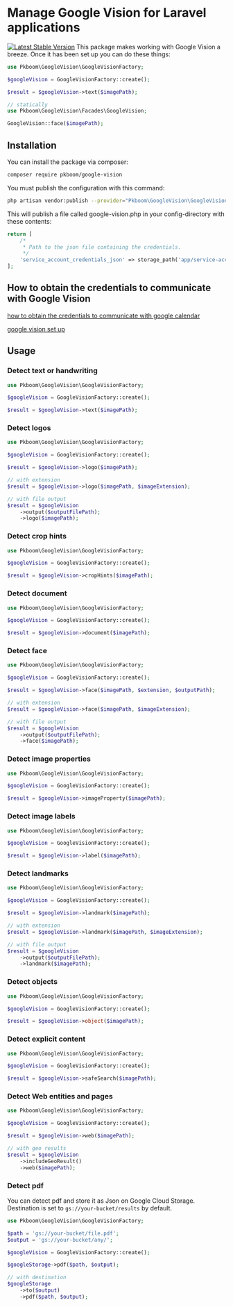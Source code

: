 # Manage Google Vision for Laravel applications

[![Latest Stable Version](https://poser.pugx.org/pkboom/google-vision/v)](//packagist.org/packages/pkboom/google-vision)
This package makes working with Google Vision a breeze. Once it has been set up you can do these things:

```php
use Pkboom\GoogleVision\GoogleVisionFactory;

$googleVision = GoogleVisionFactory::create();

$result = $googleVision->text($imagePath);

// statically
use Pkboom\GoogleVision\Facades\GoogleVision;

GoogleVision::face($imagePath);
```

## Installation

You can install the package via composer:

```bash
composer require pkboom/google-vision
```

You must publish the configuration with this command:

```bash
php artisan vendor:publish --provider="Pkboom\GoogleVision\GoogleVisionServiceProvider"
```

This will publish a file called google-vision.php in your config-directory with these contents:

```php
return [
    /*
     * Path to the json file containing the credentials.
     */
    'service_account_credentials_json' => storage_path('app/service-account/credentials.json'),
];
```

## How to obtain the credentials to communicate with Google Vision

[how to obtain the credentials to communicate with google calendar](https://github.com/spatie/laravel-google-calendar#how-to-obtain-the-credentials-to-communicate-with-google-calendar)

[google vision set up](https://cloud.google.com/vision/docs/setup)

## Usage

### Detect text or handwriting

```php
use Pkboom\GoogleVision\GoogleVisionFactory;

$googleVision = GoogleVisionFactory::create();

$result = $googleVision->text($imagePath);
```

### Detect logos

```php
use Pkboom\GoogleVision\GoogleVisionFactory;

$googleVision = GoogleVisionFactory::create();

$result = $googleVision->logo($imagePath);

// with extension
$result = $googleVision->logo($imagePath, $imageExtension);

// with file output
$result = $googleVision
    ->output($outputFilePath);
    ->logo($imagePath);
```

### Detect crop hints

```php
use Pkboom\GoogleVision\GoogleVisionFactory;

$googleVision = GoogleVisionFactory::create();

$result = $googleVision->cropHints($imagePath);
```

### Detect document

```php
use Pkboom\GoogleVision\GoogleVisionFactory;

$googleVision = GoogleVisionFactory::create();

$result = $googleVision->document($imagePath);
```

### Detect face

```php
use Pkboom\GoogleVision\GoogleVisionFactory;

$googleVision = GoogleVisionFactory::create();

$result = $googleVision->face($imagePath, $extension, $outputPath);

// with extension
$result = $googleVision->face($imagePath, $imageExtension);

// with file output
$result = $googleVision
    ->output($outputFilePath);
    ->face($imagePath);
```

### Detect image properties

```php
use Pkboom\GoogleVision\GoogleVisionFactory;

$googleVision = GoogleVisionFactory::create();

$result = $googleVision->imageProperty($imagePath);
```

### Detect image labels

```php
use Pkboom\GoogleVision\GoogleVisionFactory;

$googleVision = GoogleVisionFactory::create();

$result = $googleVision->label($imagePath);

```

### Detect landmarks

```php
use Pkboom\GoogleVision\GoogleVisionFactory;

$googleVision = GoogleVisionFactory::create();

$result = $googleVision->landmark($imagePath);

// with extension
$result = $googleVision->landmark($imagePath, $imageExtension);

// with file output
$result = $googleVision
    ->output($outputFilePath);
    ->landmark($imagePath);
```

### Detect objects

```php
use Pkboom\GoogleVision\GoogleVisionFactory;

$googleVision = GoogleVisionFactory::create();

$result = $googleVision->object($imagePath);
```

### Detect explicit content

```php
use Pkboom\GoogleVision\GoogleVisionFactory;

$googleVision = GoogleVisionFactory::create();

$result = $googleVision->safeSearch($imagePath);
```

### Detect Web entities and pages

```php
use Pkboom\GoogleVision\GoogleVisionFactory;

$googleVision = GoogleVisionFactory::create();

$result = $googleVision->web($imagePath);

// with geo results
$result = $googleVision
    ->includeGeoResult()
    ->web($imagePath);
```

### Detect pdf

You can detect pdf and store it as Json on Google Cloud Storage. Destination is set to `gs://your-bucket/results` by default.

```php
use Pkboom\GoogleVision\GoogleVisionFactory;

$path = 'gs://your-bucket/file.pdf';
$output = 'gs://your-bucket/any/';

$googleVision = GoogleVisionFactory::create();

$googleStorage->pdf($path, $output);

// with destination
$googleStorage
    ->to($output)
    ->pdf($path, $output);
```
